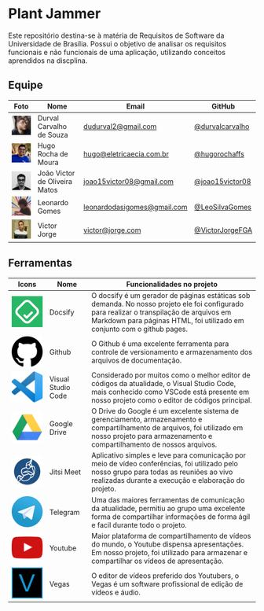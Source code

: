 # Plant Jammer

Este repositório destina-se à matéria de Requisitos de Software da Universidade de Brasília. Possui o objetivo de analisar os requisitos funcionais e não funcionais de uma aplicação, utilizando conceitos aprendidos na discplina.

## Equipe
 Foto | Nome | Email | GitHub |
 ---- | ---- | ----- | ------ |
<img src="assets/images/durval.jpg" alt="Durval Carvalho" width="100"> | Durval Carvalho de Souza	 | dudurval2@gmail.com | [@durvalcarvalho](https://github.com/durvalcarvalho) |
<img src="assets/images/hugo.jpeg" alt="Hugo Rocha de Moura" width="100"> | Hugo Rocha de Moura	| hugo@eletricaecia.com.br | [@hugorochaffs](https://github.com/hugorochaffs) |
<img src="assets/images/joao.jpg" alt="João Victor" width="100"> | João Victor de Oliveira Matos	 | joao15victor08@gmail.com | [@joao15victor08](https://github.com/joao15victor08) |
<img src="assets/images/leonardo.jpeg" alt="Leonardo Gomes" width="100"> | Leonardo Gomes | leonardodasigomes@gmail.com | [@LeoSilvaGomes](https://github.com/LeoSilvaGomes) |
<img src="assets/images/victor.jpeg" alt="Victor Jorge" width="100"> | Victor Jorge | victor@jorge.com | [@VictorJorgeFGA](https://github.com/VictorJorgeFGA) |

## Ferramentas
 Icons  |  Nome  | Funcionalidades no projeto|
 ---- | ---- | ---- |
<img src="assets/images/docsify.png" alt="Docsify" href="https://docsify.js.org/" width="200"> |  Docsify  | O docsify é um gerador de páginas estáticas sob demanda. No nosso projeto ele foi configurado para realizar o transpilação de arquivos em Markdown para páginas HTML, foi utilizado em conjunto com o github pages. |
<img src="assets/images/github.png" alt="Github" href="https://github.com" width="200"> |    Github    | O Github é uma excelente ferramenta para controle de versionamento e armazenamento dos arquivos de documentação. |
<img src="assets/images/vscode.png" alt="VsCode" href="https://code.visualstudio.com/" width="200"> | Visual Studio Code	 | Considerado por muitos como o melhor editor de códigos da atualidade, o Visual Studio Code, mais conhecido como VSCode está presente em nosso projeto como o editor de códigos principal.|
<img src="assets/images/drive.png" alt="Drive" href="drive.google.com" width="200"> | Google Drive	 | O Drive do Google é um excelente sistema de gerenciamento, armazenamento e compartilhamento de arquivos, foi utilizado em nosso projeto para armazenamento e compartilhamento de nossos arquivos.|
<img src="assets/images/jitsi.png" alt="Jitsi" href="" width="200"> | Jitsi Meet	 | Aplicativo simples e leve para comunicação por meio de vídeo conferências, foi utilizado pelo nosso grupo para todas as reuniões ao vivo realizadas durante a execução e elaboração do projeto.|
<img src="assets/images/telegram.png" alt="Telegram" href="telegram.org" width="200"> | Telegram	 | Uma das maiores ferramentas de comunicação da atualidade, permitiu ao grupo uma excelente forma de compartilhar informações de forma ágil e facil durante todo o projeto.|
<img src="assets/images/youtube.png" alt="youtube" href="" width="200"> | Youtube	 | Maior plataforma de compartilhamento de vídeos do mundo, o Youtube dispensa apresentações. Em nosso  projeto, foi utilizado para armazenar e compartilhar os vídeos de apresentação.|
<img src="assets/images/vegas.png" alt="Vegas" href="telegram.org" width="200"> | Vegas | O editor de vídeos preferido dos Youtubers, o Vegas é um software profissional de edição de vídeos e áudio.|
